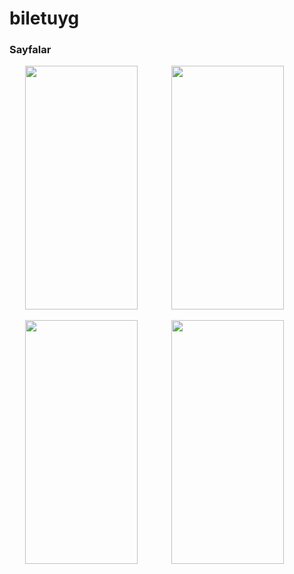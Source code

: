 # biletuyg

###  Sayfalar
 
<img src="https://user-images.githubusercontent.com/89768456/149665990-1cbd5b00-55bd-4d1d-a13f-38c0796d4f7a.jpg" width="180" height="390"  hspace="25"> <img src="https://user-images.githubusercontent.com/89768456/149665991-c8b4faf0-bf8b-498c-b457-81a1d823fa7e.jpg" width="180" height="390"  hspace="25">

<img src="https://user-images.githubusercontent.com/89768456/149665996-29cac91c-d211-48b3-8677-b572928b707a.jpg" width="180" height="390"  hspace="25"> <img src="https://user-images.githubusercontent.com/89768456/149665975-72bf5865-77e0-4f6e-af71-37d57c4e8ff9.jpg" width="180" height="390" hspace="25">
